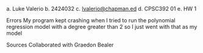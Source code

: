 a. Luke Valerio
b. 2424032
c. lvalerio@chapman.ed
d. CPSC392 01
e. HW 1

Errors
My program kept crashing when I tried to run the polynomial regression model with a degree greater than 2 so I just went with that as my model

Sources
Collaborated with Graedon Bealer

